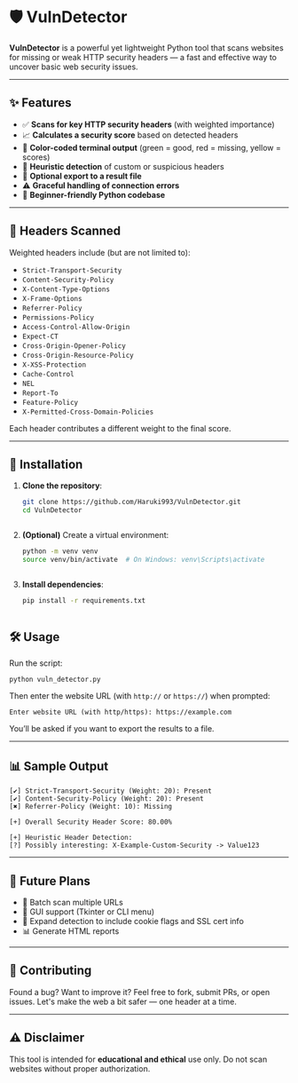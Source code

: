 # 🛡️ VulnDetector

**VulnDetector** is a powerful yet lightweight Python tool that scans websites for missing or weak HTTP security headers — a fast and effective way to uncover basic web security issues.

---

## ✨ Features

- ✅ **Scans for key HTTP security headers** (with weighted importance)  
- 📈 **Calculates a security score** based on detected headers  
- 🎨 **Color-coded terminal output** (green = good, red = missing, yellow = scores)  
- 🧠 **Heuristic detection** of custom or suspicious headers  
- 📁 **Optional export to a result file**  
- ⚠️ **Graceful handling of connection errors**  
- 🐍 **Beginner-friendly Python codebase**

---

## 🔎 Headers Scanned

Weighted headers include (but are not limited to):

- `Strict-Transport-Security`
- `Content-Security-Policy`
- `X-Content-Type-Options`
- `X-Frame-Options`
- `Referrer-Policy`
- `Permissions-Policy`
- `Access-Control-Allow-Origin`
- `Expect-CT`
- `Cross-Origin-Opener-Policy`
- `Cross-Origin-Resource-Policy`
- `X-XSS-Protection`
- `Cache-Control`
- `NEL`
- `Report-To`
- `Feature-Policy`
- `X-Permitted-Cross-Domain-Policies`

Each header contributes a different weight to the final score.

---

## 🚀 Installation

1. **Clone the repository**:

   ```bash
   git clone https://github.com/Haruki993/VulnDetector.git
   cd VulnDetector
```
````
2. **(Optional)** Create a virtual environment:

   ```bash
   python -m venv venv
   source venv/bin/activate  # On Windows: venv\Scripts\activate
```
````

3. **Install dependencies**:

   ```bash
   pip install -r requirements.txt
```
````
## 🛠️ Usage

Run the script:

```bash
python vuln_detector.py
```

Then enter the website URL (with `http://` or `https://`) when prompted:

```
Enter website URL (with http/https): https://example.com
```

You’ll be asked if you want to export the results to a file.

---

## 📊 Sample Output

```
[✔] Strict-Transport-Security (Weight: 20): Present
[✔] Content-Security-Policy (Weight: 20): Present
[✖] Referrer-Policy (Weight: 10): Missing

[+] Overall Security Header Score: 80.00%

[+] Heuristic Header Detection:
[?] Possibly interesting: X-Example-Custom-Security -> Value123
```

---

## 🌱 Future Plans

* 🔄 Batch scan multiple URLs
* 🧁 GUI support (Tkinter or CLI menu)
* 🔐 Expand detection to include cookie flags and SSL cert info
* 📊 Generate HTML reports

---

## 🤝 Contributing

Found a bug? Want to improve it?
Feel free to fork, submit PRs, or open issues.
Let's make the web a bit safer — one header at a time.

---

## ⚠️ Disclaimer

This tool is intended for **educational and ethical** use only.
Do not scan websites without proper authorization.

````
